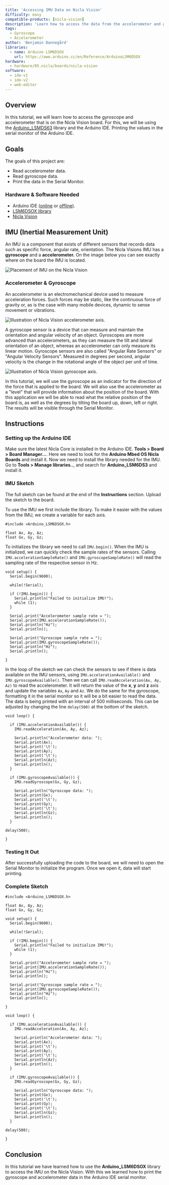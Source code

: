 ```yaml
---
title: 'Accessing IMU Data on Nicla Vision'
difficulty: easy
compatible-products: [nicla-vision]
description: 'Learn how to access the data from the accelerometer and gyroscope that comes with the LSM6DSOXTR IMU module.'
tags: 
  - Gyroscope
  - Accelerometer
author: 'Benjamin Dannegård'
libraries:
  - name: Arduino LSM6DSOX
    url: https://www.arduino.cc/en/Reference/ArduinoLSM6DSOX
hardware:
  - hardware/05.nicla/boards/nicla-vision
software:
  - ide-v1
  - ide-v2
  - web-editor
---
```


## Overview

In this tutorial, we will learn how to access the gyroscope and accelerometer that is on the Nicla Vision board. For this, we will be using the [Arduino_LSMDS63](https://www.arduino.cc/en/Reference/ArduinoLSM6DSOX) library and the Arduino IDE. Printing the values in the serial monitor of the Arduino IDE.

## Goals

The goals of this project are:

- Read accelerometer data.
- Read gyroscope data.
- Print the data in the Serial Monitor.

### Hardware & Software Needed

- Arduino IDE ([online](https://create.arduino.cc/) or [offline](https://www.arduino.cc/en/main/software)).
- [LSM6DSOX library](https://github.com/arduino-libraries/Arduino_LSM6DSOX) 
- [Nicla Vision](https://store.arduino.cc/products/nicla-vision)

## IMU (Inertial Measurement Unit)

An IMU is a component that exists of different sensors that records data such as specific force, angular rate, orientation. The Nicla Visions IMU has a **gyroscope** and a **accelerometer.** On the image below you can see exactly where on the board the IMU is located.

![Placement of IMU on the Nicla Vision](assets/nicla-vision-imu.png)

### Accelerometer & Gyroscope

An accelerometer is an electromechanical device used to measure acceleration forces. Such forces may be static, like the continuous force of gravity or, as is the case with many mobile devices, dynamic to sense movement or vibrations.

![Illustration of Nicla Vision accelerometer axis.](assets/nicla_vision_acceleration.png)

A gyroscope sensor is a device that can measure and maintain the orientation and angular velocity of an object. Gyroscopes are more advanced than accelerometers, as they can measure the tilt and lateral orientation of an object, whereas an accelerometer can only measure its linear motion. Gyroscope sensors are also called "Angular Rate Sensors" or "Angular Velocity Sensors". Measured in degrees per second, angular velocity is the change in the rotational angle of the object per unit of time.

![Illustration of Nicla Vision gyroscope axis.](assets/nicla_vision_gyroscope.png)

In this tutorial, we will use the gyroscope as an indicator for the direction of the force that is applied to the board. We will also use the accelerometer as a "level" that will provide information about the position of the board. With this application we will be able to read what the relative position of the board is, as well as the degrees by tilting the board up, down, left or right. The results will be visible through the Serial Monitor.

## Instructions

### Setting up the Arduino IDE

Make sure the latest Nicla Core is installed in the Arduino IDE. **Tools > Board > Board Manager...**. Here we need to look for the **Arduino Mbed OS Nicla Boards** and install it. Now we need to install the library needed for the IMU. Go to **Tools > Manage libraries..**, and search for **Arduino_LSM6DS3** and install it.

### IMU Sketch

The full sketch can be found at the end of the **Instructions** section. Upload the sketch to the board.

To use the IMU we first include the library. To make it easier with the values from the IMU, we create a variable for each axis. 

```arduino
#include <Arduino_LSM6DSOX.h>

float Ax, Ay, Az;
float Gx, Gy, Gz;

```

To initializes the library we need to call `IMU.begin()`. When the IMU is initialized, we can quickly check the sample rates of the sensors. Calling `IMU.accelerationSampleRate()` and `IMU.gyroscopeSampleRate()` will read the sampling rate of the respective sensor in Hz. 

```arduino
void setup() {
  Serial.begin(9600);

  while(!Serial);

  if (!IMU.begin()) {
    Serial.println("Failed to initialize IMU!");
    while (1);
  }
  
  Serial.print("Accelerometer sample rate = ");
  Serial.print(IMU.accelerationSampleRate());
  Serial.println("Hz");
  Serial.println();

  Serial.print("Gyroscope sample rate = ");  
  Serial.print(IMU.gyroscopeSampleRate());
  Serial.println("Hz");
  Serial.println();

}
```

In the loop of the sketch we can check the sensors to see if there is data available on the IMU sensors, using `IMU.accelerationAvailable()` and `IMU.gyroscopeAvailable()`. Then we can call `IMU.readAcceleration(Ax, Ay, Az)` to read the accelerometer. It will return the value of the **x**, **y** and **z** axis and update the variables `Ax`, `Ay` and `Az`. We do the same for the gyroscope, formatting it in the serial monitor so it will be a bit easier to read the data. The data is being printed with an interval of 500 milliseconds. This can be adjusted by changing the line `delay(500)` at the bottom of the sketch.

```arduino
void loop() {

  if (IMU.accelerationAvailable()) {
    IMU.readAcceleration(Ax, Ay, Az);

    Serial.println("Accelerometer data: ");
    Serial.print(Ax);
    Serial.print('\t');
    Serial.print(Ay);
    Serial.print('\t');
    Serial.println(Az);
    Serial.println();
  }

  if (IMU.gyroscopeAvailable()) {
    IMU.readGyroscope(Gx, Gy, Gz);
    
    Serial.println("Gyroscope data: ");
    Serial.print(Gx);
    Serial.print('\t');
    Serial.print(Gy);
    Serial.print('\t');
    Serial.println(Gz);
    Serial.println();
  }

delay(500);

}
```

### Testing It Out

After successfully uploading the code to the board, we will need to open the Serial Monitor to initialize the program. Once we open it, data will start printing. 

### Complete Sketch

```arduino
#include <Arduino_LSM6DSOX.h>

float Ax, Ay, Az;
float Gx, Gy, Gz;

void setup() {
  Serial.begin(9600);

  while(!Serial);

  if (!IMU.begin()) {
    Serial.println("Failed to initialize IMU!");
    while (1);
  }
  
  Serial.print("Accelerometer sample rate = ");
  Serial.print(IMU.accelerationSampleRate());
  Serial.println("Hz");
  Serial.println();

  Serial.print("Gyroscope sample rate = ");  
  Serial.print(IMU.gyroscopeSampleRate());
  Serial.println("Hz");
  Serial.println();

}

void loop() {

  if (IMU.accelerationAvailable()) {
    IMU.readAcceleration(Ax, Ay, Az);

    Serial.println("Accelerometer data: ");
    Serial.print(Ax);
    Serial.print('\t');
    Serial.print(Ay);
    Serial.print('\t');
    Serial.println(Az);
    Serial.println();
  }

  if (IMU.gyroscopeAvailable()) {
    IMU.readGyroscope(Gx, Gy, Gz);
    
    Serial.println("Gyroscope data: ");
    Serial.print(Gx);
    Serial.print('\t');
    Serial.print(Gy);
    Serial.print('\t');
    Serial.println(Gz);
    Serial.println();
  }

delay(500);

}
``` 

## Conclusion

In this tutorial we have learned how to use the **Arduino_LSM6DSOX** library to access the IMU on the Nicla Vision. With this we learned how to print the gyroscope and accelerometer data in the Arduino IDE serial monitor. 